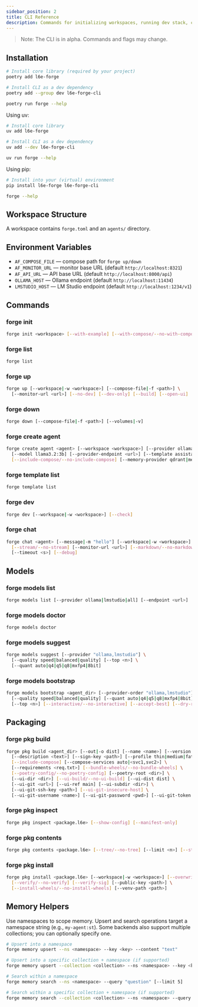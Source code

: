 ```yaml
---
sidebar_position: 2
title: CLI Reference
description: Commands for initializing workspaces, running dev stack, chatting, models, and packaging.
---
```


<!-- Sourced from repo docs/cli.md; trimmed for site formatting -->

> Note: The CLI is in alpha. Commands and flags may change.

## Installation

```bash
# Install core library (required by your project)
poetry add l6e-forge

# Install CLI as a dev dependency
poetry add --group dev l6e-forge-cli

poetry run forge --help
```

Using uv:

```bash
# Install core library
uv add l6e-forge

# Install CLI as a dev dependency
uv add --dev l6e-forge-cli

uv run forge --help
```

Using pip:

```bash
# Install into your (virtual) environment
pip install l6e-forge l6e-forge-cli

forge --help
```

## Workspace Structure

A workspace contains `forge.toml` and an `agents/` directory.

## Environment Variables

- `AF_COMPOSE_FILE` — compose path for `forge up/down`
- `AF_MONITOR_URL` — monitor base URL (default `http://localhost:8321`)
- `AF_API_URL` — API base URL (default `http://localhost:8000/api`)
- `OLLAMA_HOST` — Ollama endpoint (default `http://localhost:11434`)
- `LMSTUDIO_HOST` — LM Studio endpoint (default `http://localhost:1234/v1`)

## Commands

### forge init

```bash
forge init <workspace> [--with-example] [--with-compose/--no-with-compose]
```

### forge list

```bash
forge list
```

### forge up

```bash
forge up [--workspace|-w <workspace>] [--compose-file|-f <path>] \
  [--monitor-url <url>] [--no-dev] [--dev-only] [--build] [--open-ui]
```

### forge down

```bash
forge down [--compose-file|-f <path>] [--volumes|-v]
```

### forge create agent

```bash
forge create agent <agent> [--workspace <workspace>] [--provider ollama] \
  [--model llama3.2:3b] [--provider-endpoint <url>] [--template assistant] \
  [--include-compose/--no-include-compose] [--memory-provider qdrant|memory]
```

### forge template list

```bash
forge template list
```

### forge dev

```bash
forge dev [--workspace|-w <workspace>] [--check]
```

### forge chat

```bash
forge chat <agent> [--message|-m "hello"] [--workspace|-w <workspace>] \
  [--stream/--no-stream] [--monitor-url <url>] [--markdown/--no-markdown] \
  [--timeout <s>] [--debug]
```

## Models

### forge models list

```bash
forge models list [--provider ollama|lmstudio|all] [--endpoint <url>]
```

### forge models doctor

```bash
forge models doctor
```

### forge models suggest

```bash
forge models suggest [--provider "ollama,lmstudio"] \
  [--quality speed|balanced|quality] [--top <n>] \
  [--quant auto|q4|q5|q8|mxfp4|8bit]
```

### forge models bootstrap

```bash
forge models bootstrap <agent_dir> [--provider-order "ollama,lmstudio"] \
  [--quality speed|balanced|quality] [--quant auto|q4|q5|q8|mxfp4|8bit] \
  [--top <n>] [--interactive/--no-interactive] [--accept-best] [--dry-run]
```

## Packaging

### forge pkg build

```bash
forge pkg build <agent_dir> [--out|-o dist] [--name <name>] [--version|-v 0.1.0] \
  [--description <text>] [--sign-key <path>] [--profile thin|medium|fat] \
  [--include-compose] [--compose-services auto|<svc1,svc2>] \
  [--requirements <req.txt>] [--bundle-wheels/--no-bundle-wheels] \
  [--poetry-config/--no-poetry-config] [--poetry-root <dir>] \
  [--ui-dir <dir>] [--ui-build/--no-ui-build] [--ui-dist dist] \
  [--ui-git <url>] [--ui-ref main] [--ui-subdir <dir>] \
  [--ui-git-ssh-key <path>] [--ui-git-insecure-host] \
  [--ui-git-username <name>] [--ui-git-password <pwd>] [--ui-git-token <token>]
```

### forge pkg inspect

```bash
forge pkg inspect <package.l6e> [--show-config] [--manifest-only]
```

### forge pkg contents

```bash
forge pkg contents <package.l6e> [--tree/--no-tree] [--limit <n>] [--stats] [--artifacts]
```

### forge pkg install

```bash
forge pkg install <package.l6e> [--workspace|-w <workspace>] [--overwrite] \
  [--verify/--no-verify] [--verify-sig] [--public-key <path>] \
  [--install-wheels/--no-install-wheels] [--venv-path <path>]
```

## Memory Helpers

Use namespaces to scope memory. Upsert and search operations target a namespace string (e.g., `my-agent:st`). Some backends also support multiple collections; you can optionally specify one.

```bash
# Upsert into a namespace
forge memory upsert --ns <namespace> --key <key> --content "text"

# Upsert into a specific collection + namespace (if supported)
forge memory upsert --collection <collection> --ns <namespace> --key <key> --content "text"

# Search within a namespace
forge memory search --ns <namespace> --query "question" [--limit 5]

# Search within a specific collection + namespace (if supported)
forge memory search --collection <collection> --ns <namespace> --query "question" [--limit 5]
```


